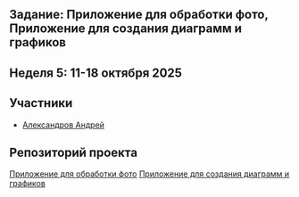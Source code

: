 ## Задание: Приложение для обработки фото, Приложение для создания диаграмм и графиков
## Неделя 5: 11-18 октября 2025 

## Участники
- [Александров Андрей](https://github.com/Freez0n)

## Репозиторий проекта
[Приложение для обработки фото](https://github.com/Freez0n/PhotoFilterApp)
[Приложение для создания диаграмм и графиков](https://github.com/Freez0n/chart)
